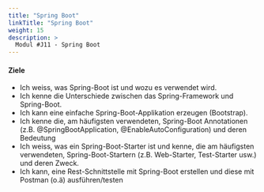 ```yaml
---
title: "Spring Boot"
linkTitle: "Spring Boot"
weight: 15
description: >
  Modul #J11 - Spring Boot
---
```


#### Ziele

* Ich weiss, was Spring-Boot ist und wozu es verwendet wird.
* Ich kenne die Unterschiede zwischen das Spring-Framework und Spring-Boot.
* Ich kann eine einfache Spring-Boot-Applikation erzeugen (Bootstrap).
* Ich kenne die, am häufigsten verwendeten, Spring-Boot Annotationen (z.B. @SpringBootApplication, @EnableAutoConfiguration) und deren Bedeutung
* Ich weiss, was ein Spring-Boot-Starter ist und kenne, die am häufigsten verwendeten, Spring-Boot-Startern (z.B. Web-Starter, Test-Starter usw.) und deren Zweck.
* Ich kann, eine Rest-Schnittstelle mit Spring-Boot erstellen und diese mit Postman (o.ä) ausführen/testen
